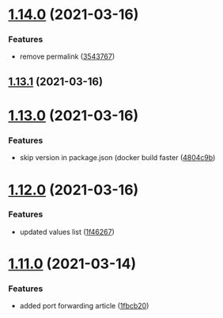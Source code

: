# [1.14.0](https://github.com/MihaiNueleanu/blog/compare/1.13.1...1.14.0) (2021-03-16)


### Features

* remove permalink ([3543767](https://github.com/MihaiNueleanu/blog/commit/3543767c2246efef8a965640d5843db7c511fa24))



## [1.13.1](https://github.com/MihaiNueleanu/blog/compare/1.13.0...1.13.1) (2021-03-16)



# [1.13.0](https://github.com/MihaiNueleanu/blog/compare/1.12.0...1.13.0) (2021-03-16)


### Features

* skip version in package.json (docker build faster ([4804c9b](https://github.com/MihaiNueleanu/blog/commit/4804c9bc6d103ba1069acecd3e9f1989ee9c1449))



# [1.12.0](https://github.com/MihaiNueleanu/blog/compare/1.11.0...1.12.0) (2021-03-16)


### Features

* updated values list ([1f46267](https://github.com/MihaiNueleanu/blog/commit/1f462675b3ce6de2102834d5466e4d5020c9187d))



# [1.11.0](https://github.com/MihaiNueleanu/blog/compare/1.10.1...1.11.0) (2021-03-14)


### Features

* added port forwarding article ([1fbcb20](https://github.com/MihaiNueleanu/blog/commit/1fbcb20407c0fe8b8cfc758b26e73589e985d99c))




